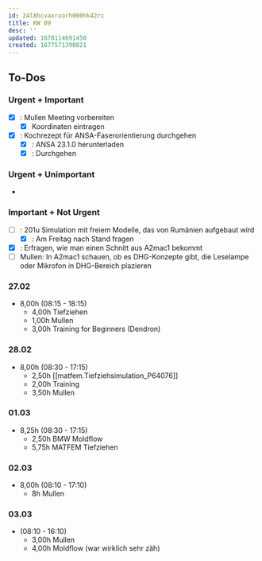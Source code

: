 ```yaml
---
id: 24l8hcvaxrxorh000hk42rc
title: KW 09
desc: ''
updated: 1678114691450
created: 1677571390821
---
```

## To-Dos
### Urgent + Important
- [x] : Mullen Meeting vorbereiten
  - [x] Koordinaten eintragen
- [x] : Kochrezept für ANSA-Faserorientierung durchgehen
  - [x] : ANSA 23.1.0 herunterladen
  - [x] : Durchgehen
### Urgent + Unimportant
- 
### Important + Not Urgent
- [ ] : 201u Simulation mit freiem Modelle, das von Rumänien aufgebaut wird
  - [x] : Am Freitag nach Stand fragen
- [x] : Erfragen, wie man einen Schnitt aus A2mac1 bekommt
- [ ] Mullen: In A2mac1 schauen, ob es DHG-Konzepte gibt, die Leselampe oder Mikrofon in DHG-Bereich plazieren

### 27.02
- 8,00h (08:15 - 18:15)
  - 4,00h Tiefziehen
  - 1,00h Mullen
  - 3,00h Training for Beginners (Dendron)

### 28.02
- 8,00h (08:30 - 17:15)
  - 2,50h [[matfem.Tiefziehsimulation_P64076]]
  - 2,00h Training
  - 3,50h Mullen

### 01.03
- 8,25h (08:30 - 17:15)
  - 2,50h BMW Moldflow
  - 5,75h MATFEM Tiefziehen

### 02.03
- 8,00h (08:10 - 17:10)
  - 8h Mullen

### 03.03
- (08:10 - 16:10)
  - 3,00h Mullen
  - 4,00h Moldflow (war wirklich sehr zäh)
